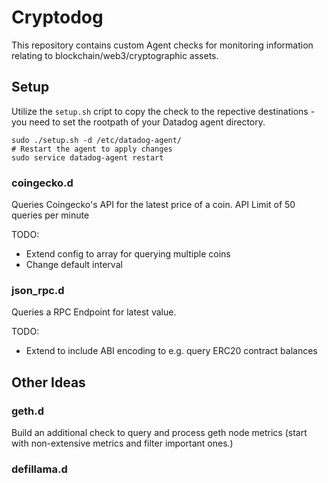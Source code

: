 # Cryptodog
This repository contains custom Agent checks for monitoring information relating to blockchain/web3/cryptographic assets.

## Setup
Utilize the `setup.sh` cript to copy the check to the repective destinations - you need to set the rootpath of your Datadog agent directory.
```
sudo ./setup.sh -d /etc/datadog-agent/
# Restart the agent to apply changes
sudo service datadog-agent restart
```

### coingecko.d
Queries Coingecko's API for the latest price of a coin. API Limit of 50 queries per minute

TODO: 
* Extend config to array for querying multiple coins
* Change default interval
### json_rpc.d
Queries a RPC Endpoint for latest value.

TODO:
* Extend to include ABI encoding to e.g. query ERC20 contract balances

## Other Ideas
### geth.d
Build an additional check to query and process geth node metrics (start with non-extensive metrics and filter important ones.)

### defillama.d

